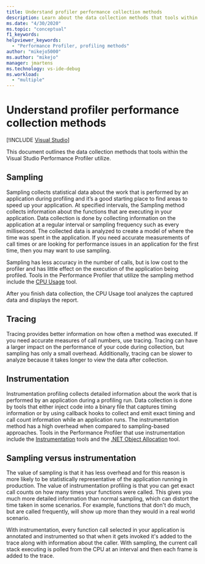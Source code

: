 ```yaml
---
title: Understand profiler performance collection methods
description: Learn about the data collection methods that tools within the Visual Studio Performance Profiler utilize.
ms.date: "4/30/2020"
ms.topic: "conceptual"
f1_keywords:
helpviewer_keywords:
  - "Performance Profiler, profiling methods"
author: "mikejo5000"
ms.author: "mikejo"
manager: jmartens
ms.technology: vs-ide-debug
ms.workload:
  - "multiple"
---
```

# Understand profiler performance collection methods

 [!INCLUDE [Visual Studio](~/includes/applies-to-version/vs-windows-only.md)]

This document outlines the data collection methods that tools within the Visual Studio Performance Profiler utilize. 

## Sampling

Sampling collects statistical data about the work that is performed by an application during profiling and it’s a good starting place to find areas to speed up your application. At specified intervals, the Sampling method collects information about the functions that are executing in your application. Data collection is done by collecting information on the application at a regular interval or sampling frequency such as every millisecond. The collected data is analyzed to create a model of where the time was spent in the application. If you need accurate measurements of call times or are looking for performance issues in an application for the first time, then you may want to use sampling.

Sampling has less accuracy in the number of calls, but is low cost to the profiler and has little effect on the execution of the application being profiled. Tools in the Performance Profiler that utilize the sampling method include the [CPU Usage](../profiling/cpu-usage.md) tool.

After you finish data collection, the CPU Usage tool analyzes the captured data and displays the report.

## Tracing

Tracing provides better information on how often a method was executed. If you need accurate measures of call numbers, use tracing.
Tracing can have a larger impact on the performance of your code during collection, but sampling has only a small overhead. Additionally, tracing can be slower to analyze because it takes longer to view the data after collection.

## Instrumentation

Instrumentation profiling collects detailed information about the work that is performed by an application during a profiling run. Data collection is done by tools that either inject code into a binary file that captures timing information or by using callback hooks to collect and emit exact timing and call count information while an application runs. The instrumentation method has a high overhead when compared to sampling-based approaches. Tools in the Performance Profiler that use instrumentation include the [Instrumentation](../profiling/instrumentation-overview.md) tools and the [.NET Object Allocation](../profiling/dotnet-alloc-tool.md) tool.

## Sampling versus instrumentation

The value of sampling is that it has less overhead and for this reason is more likely to be statistically representative of the application running in production. The value of instrumentation profiling is that you can get exact call counts on how many times your functions were called. This gives you much more detailed information than normal sampling, which can distort the time taken in some scenarios. For example, functions that don't do much, but are called frequently, will show up more than they would in a real world scenario.

With instrumentation, every function call selected in your application is annotated and instrumented so that when it gets invoked it's added to the trace along with information about the caller. With sampling, the current call stack executing is polled from the CPU at an interval and then each frame is added to the trace.
